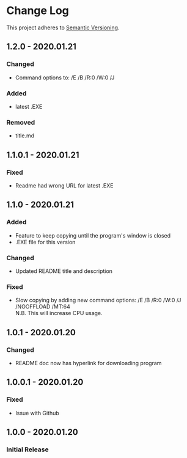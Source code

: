 # Change Log
This project adheres to [Semantic Versioning](http://semver.org/).

## 1.2.0 - 2020.01.21
### Changed
- Command options to: /E /B /R:0 /W:0 /J
### Added
- latest .EXE
### Removed
- title.md

## 1.1.0.1 - 2020.01.21
### Fixed
- Readme had wrong URL for latest .EXE

## 1.1.0 - 2020.01.21
### Added
- Feature to keep copying until the program's window is closed
- .EXE file for this version
### Changed
- Updated README title and description
### Fixed
- Slow copying by adding new command options: /E /B /R:0 /W:0 /J /NOOFFLOAD /MT:64  
N.B. This will increase CPU usage.

## 1.0.1 - 2020.01.20
### Changed
- README doc now has hyperlink for downloading program

## 1.0.0.1 - 2020.01.20
### Fixed
- Issue with Github

## 1.0.0 - 2020.01.20
### Initial Release
